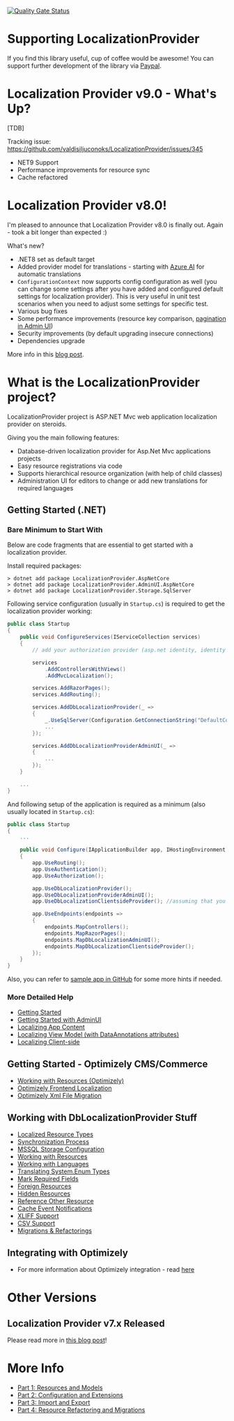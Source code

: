 [![Quality Gate Status](https://sonarcloud.io/api/project_badges/measure?project=valdisiljuconoks_LocalizationProvider&metric=alert_status)](https://sonarcloud.io/summary/new_code?id=valdisiljuconoks_LocalizationProvider)

# Supporting LocalizationProvider

If you find this library useful, cup of coffee would be awesome! You can support further development of the library via [Paypal](https://paypal.me/valdisiljuconoks).

# Localization Provider v9.0 - What's Up?

[TDB]

Tracking issue: https://github.com/valdisiljuconoks/LocalizationProvider/issues/345

* NET9 Support
* Performance improvements for resource sync
* Cache refactored

# Localization Provider v8.0!

I'm pleased to announce that Localization Provider v8.0 is finally out. Again - took a bit longer than expected :)

What's new?

* .NET8 set as default target
* Added provider model for translations - starting with [Azure AI](common/docs/translators.md) for automatic translations
* `ConfigurationContext` now supports config configuration as well (you can change some settings after you have added and configured default settings for localization provider). This is very useful in unit test scenarios when you need to adjust some settings for specific test.
* Various bug fixes
* Some performance improvements (resource key comparison, [pagination in Admin UI](aspnetcore/docs/getting-started-adminui.md))
* Security improvements (by default upgrading insecure connections)
* Dependencies upgrade

More info in this [blog post](https://tech-fellow.eu/2024/02/28/localization-provider-v8-released/).

# What is the LocalizationProvider project?

LocalizationProvider project is ASP.NET Mvc web application localization provider on steroids.

Giving you the main following features:
* Database-driven localization provider for Asp.Net Mvc applications projects
* Easy resource registrations via code
* Supports hierarchical resource organization (with help of child classes)
* Administration UI for editors to change or add new translations for required languages

## Getting Started (.NET)

### Bare Minimum to Start With
Below are code fragments that are essential to get started with a localization provider.

Install required packages:

```
> dotnet add package LocalizationProvider.AspNetCore
> dotnet add package LocalizationProvider.AdminUI.AspNetCore
> dotnet add package LocalizationProvider.Storage.SqlServer
```

Following service configuration (usually in `Startup.cs`) is required to get the localization provider working:

```csharp
public class Startup
{
    public void ConfigureServices(IServiceCollection services)
    {
        // add your authorization provider (asp.net identity, identity server, whichever..)

        services
            .AddControllersWithViews()
            .AddMvcLocalization();

        services.AddRazorPages();
        services.AddRouting();

        services.AddDbLocalizationProvider(_ =>
        {
            _.UseSqlServer(Configuration.GetConnectionString("DefaultConnection"));
            ...
        });

        services.AddDbLocalizationProviderAdminUI(_ =>
        {
            ...
        });
    }

    ...
}
```

And following setup of the application is required as a minimum (also usually located in `Startup.cs`):

```csharp
public class Startup
{
    ...

    public void Configure(IApplicationBuilder app, IHostingEnvironment env)
    {
        app.UseRouting();
        app.UseAuthentication();
        app.UseAuthorization();

        app.UseDbLocalizationProvider();
        app.UseDbLocalizationProviderAdminUI();
        app.UseDbLocalizationClientsideProvider(); //assuming that you like also Javascript

        app.UseEndpoints(endpoints =>
        {
            endpoints.MapControllers();
            endpoints.MapRazorPages();
            endpoints.MapDbLocalizationAdminUI();
            endpoints.MapDbLocalizationClientsideProvider();
        });
    }
}
```


Also, you can refer to [sample app in GitHub](https://github.com/valdisiljuconoks/localizationprovider/tree/master/aspnetcore/tests/DbLocalizationProvider.Core.AspNetSample) for some more hints if needed.

### More Detailed Help

* [Getting Started](aspnetcore/docs/getting-started-netcore.md)
* [Getting Started with AdminUI](aspnetcore/docs/getting-started-adminui.md)
* [Localizing App Content](aspnetcore/docs/localizing-content-netcore.md)
* [Localizing View Model (with DataAnnotations attributes)](aspnetcore/docs/localizing-viewmodel-netcore.md)
* [Localizing Client-side](aspnetcore/docs/client-side-provider-netcore.md)


## Getting Started - Optimizely CMS/Commerce

* [Working with Resources (Optimizely)](optimizely/docs/working-with-resources-epi.md)
* [Optimizely Frontend Localization](optimizely/docs/jsresourcehandler-epi.md)
* [Optimizely Xml File Migration](optimizely/docs/xml-migration-epi.md)


## Working with DbLocalizationProvider Stuff

* [Localized Resource Types](common/docs/resource-types.md)
* [Synchronization Process](common/docs/sync-net.md)
* [MSSQL Storage Configuration](common/docs/mssql.md)
* [Working with Resources](common/docs/working-with-resources-net.md)
* [Working with Languages](common/docs/working-with-languages-net.md)
* [Translating System.Enum Types](common/docs/translate-enum-net.md)
* [Mark Required Fields](common/docs/required-fields.md)
* [Foreign Resources](common/docs/foreign-resources.md)
* [Hidden Resources](common/docs/hidden-resources.md)
* [Reference Other Resource](common/docs/ref-resources.md)
* [Cache Event Notifications](common/docs/cache-events.md)
* [XLIFF Support](common/docs/xliff.md)
* [CSV Support](common/docs/csv.md)
* [Migrations & Refactorings](common/docs/migr.md)

## Integrating with Optimizely
* For more information about Optimizely integration - read [here](https://github.com/valdisiljuconoks/localization-provider-epi/blob/master/README.md)

# Other Versions

## Localization Provider v7.x Released

Please read more in [this blog post](https://tech-fellow.eu/2022/01/23/dblocalizationprovider-for-optimizely/)!


# More Info

* [Part 1: Resources and Models](https://tech-fellow.eu/2016/03/16/db-localization-provider-part-1-resources-and-models/)
* [Part 2: Configuration and Extensions](https://tech-fellow.eu/2016/04/22/db-localization-provider-part-2-configuration-and-extensions/)
* [Part 3: Import and Export](https://tech-fellow.eu/2017/02/23/localization-provider-import-and-export-merge/)
* [Part 4: Resource Refactoring and Migrations](https://tech-fellow.eu/2017/10/10/localizationprovider-tree-view-export-and-migrations/)
